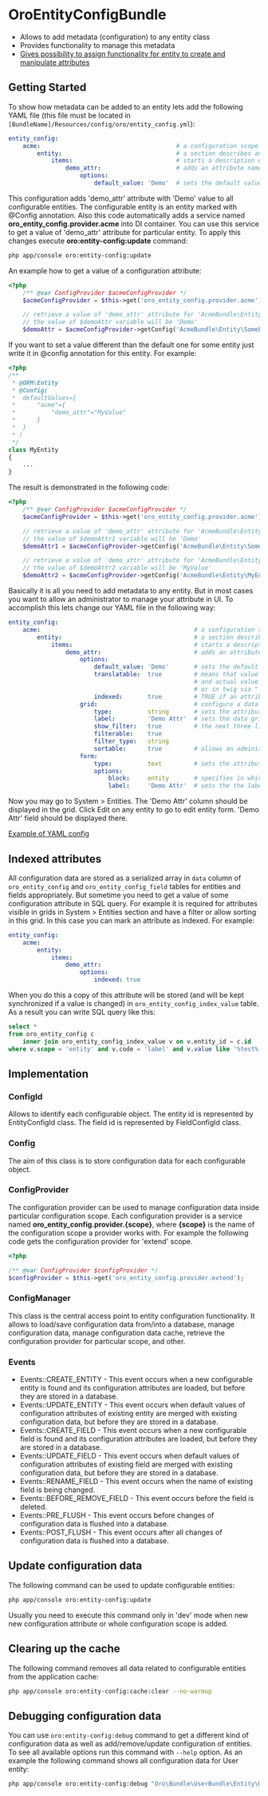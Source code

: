 OroEntityConfigBundle
=====================

- Allows to add metadata (configuration) to any entity class
- Provides functionality to manage this metadata
- [Gives possibility to assign functionality for entity to create and manipulate attributes](Resources/doc/attributes.md)

Getting Started
---------------
To show how metadata can be added to an entity lets add the following YAML file (this file must be located in `[BundleName]/Resources/config/oro/entity_config.yml`):
``` yaml
entity_config:
    acme:                                      # a configuration scope name
        entity:                                # a section describes an entity
            items:                             # starts a description of entity attributes
                demo_attr:                     # adds an attribute named 'demo_attr'
                    options:
                        default_value: 'Demo'  # sets the default value for 'demo_attr' attribute
```
This configuration adds 'demo_attr' attribute with 'Demo' value to all configurable entities. The configurable entity is an entity marked with @Config annotation. Also this code automatically adds a service named **oro_entity_config.provider.acme** into DI container. You can use this service to get a value of 'demo_attr' attribute for particular entity.
To apply this changes execute **oro:entity-config:update** command:
```bash
php app/console oro:entity-config:update
```
An example how to get a value of a configuration attribute:
``` php
<?php
    /** @var ConfigProvider $acmeConfigProvider */
    $acmeConfigProvider = $this->get('oro_entity_config.provider.acme');

    // retrieve a value of 'demo_attr' attribute for 'AcmeBundle\Entity\SomeEntity' entity
    // the value of $demoAttr variable will be 'Demo'
    $demoAttr = $acmeConfigProvider->getConfig('AcmeBundle\Entity\SomeEntity')->get('demo_attr');
```
If you want to set a value different than the default one for some entity just write it in @config annotation for this entity. For example:
``` php
<?php
/**
 * @ORM\Entity
 * @Config(
 *  defaultValues={
 *      "acme"={
 *          "demo_attr"="MyValue"
 *      }
 *  }
 * )
 */
class MyEntity
{
    ...
}
```

The result is demonstrated in the following code:
``` php
<?php
    /** @var ConfigProvider $acmeConfigProvider */
    $acmeConfigProvider = $this->get('oro_entity_config.provider.acme');

    // retrieve a value of 'demo_attr' attribute for 'AcmeBundle\Entity\SomeEntity' entity
    // the value of $demoAttr1 variable will be 'Demo'
    $demoAttr1 = $acmeConfigProvider->getConfig('AcmeBundle\Entity\SomeEntity')->get('demo_attr');

    // retrieve a value of 'demo_attr' attribute for 'AcmeBundle\Entity\MyEntity' entity
    // the value of $demoAttr2 variable will be 'MyValue'
    $demoAttr2 = $acmeConfigProvider->getConfig('AcmeBundle\Entity\MyEntity')->get('demo_attr');
```
Basically it is all you need to add metadata to any entity. But in most cases you want to allow an administrator to manage your attribute in UI. To accomplish this lets change our YAML file in the following way:
``` yaml
entity_config:
    acme:                                           # a configuration scope name
        entity:                                     # a section describes an entity
            items:                                  # starts a description of entity attributes
                demo_attr:                          # adds an attribute named 'demo_attr'
                    options:
                        default_value: 'Demo'       # sets the default value for 'demo_attr' attribute
                        translatable:  true         # means that value of this attribute is translation key
                                                    # and actual value should be taken from translation table
                                                    # or in twig via "|trans" filter
                        indexed:       true         # TRUE if an attribute should be filterable or sortable in a data grid
                    grid:                           # configure a data grid to display 'demo_attr' attribute
                        type:          string       # sets the attribute type
                        label:         'Demo Attr'  # sets the data grid column name
                        show_filter:   true         # the next three lines configure a filter for 'Demo Attr' column
                        filterable:    true
                        filter_type:   string
                        sortable:      true         # allows an administrator to sort rows clicks on 'Demo Attr' column
                    form:
                        type:          text         # sets the attribute type
                        options:
                            block:     entity       # specifies in which block on the form this attribute should be displayed
                            label:     'Demo Attr'  # sets the the label name
```
Now you may go to System > Entities. The 'Demo Attr' column should be displayed in the grid. Click Edit on any entity to go to edit entity form. 'Demo Attr' field should be displayed there.

[Example of YAML config](Resources/doc/configuration.md)

Indexed attributes
------------------
All configuration data are stored as a serialized array in `data` column of `oro_entity_config` and `oro_entity_config_field` tables for entities and fields appropriately. But sometime you need to get a value of some configuration attribute in SQL query. For example it is required for attributes visible in grids in System > Entities section and have a filter or allow sorting in this grid. In this case you can mark an attribute as indexed. For example:
``` yaml
entity_config:
    acme:
        entity:
            items:
                demo_attr:
                    options:
                        indexed: true
```
When you do this a copy of this attribute will be stored (and will be kept synchronized if a value is changed) in `oro_entity_config_index_value` table. As a result you can write SQL query like this:
``` sql
select *
from oro_entity_config c
    inner join oro_entity_config_index_value v on v.entity_id = c.id
where v.scope = 'entity' and v.code = 'label' and v.value like '%test%'
```

Implementation
--------------

### ConfigId
Allows to identify each configurable object. The entity id is represented by EntityConfigId class. The field id is represented by FieldConfigId class.

### Config
The aim of this class is to store configuration data for each configurable object.

### ConfigProvider
The configuration provider can be used to manage configuration data inside particular configuration scope. Each configuration provider is a service named **oro_entity_config.provider.{scope}**, where **{scope}** is the name of the configuration scope a provider works with.
For example the following code gets the configuration provider for 'extend' scope.
``` php
<?php

/** @var ConfigProvider $configProvider */
$configProvider = $this->get('oro_entity_config.provider.extend');
```

### ConfigManager
This class is the central access point to entity configuration functionality. It allows to load/save configuration data from/into a database, manage configuration data, manage configuration data cache, retrieve the configuration provider for particular scope, and other.

### Events
 - Events::CREATE_ENTITY       - This event occurs when a new configurable entity is found and its configuration attributes are loaded, but before they are stored in a database.
 - Events::UPDATE_ENTITY       - This event occurs when default values of configuration attributes of existing entity are merged with existing configuration data, but before they are stored in a database.
 - Events::CREATE_FIELD        - This event occurs when a new configurable field is found and its configuration attributes are loaded, but before they are stored in a database.
 - Events::UPDATE_FIELD        - This event occurs when default values of configuration attributes of existing field are merged with existing configuration data, but before they are stored in a database.
 - Events::RENAME_FIELD        - This event occurs when the name of existing field is being changed.
 - Events::BEFORE_REMOVE_FIELD - This event occurs before the field is deleted.
 - Events::PRE_FLUSH           - This event occurs before changes of configuration data is flushed into a database.
 - Events::POST_FLUSH          - This event occurs after all changes of configuration data is flushed into a database.

Update configuration data
-------------------------
The following command can be used to update configurable entities:
```bash
php app/console oro:entity-config:update
```
Usually you need to execute this command only in 'dev' mode when new new configuration attribute or whole configuration scope is added.

Clearing up the cache
---------------------
The following command removes all data related to configurable entities from the application cache:
```bash
php app/console oro:entity-config:cache:clear --no-warmup
```

Debugging configuration data
----------------------------
You can use `oro:entity-config:debug` command to get a different kind of configuration data as well as add/remove/update configuration of entities. To see all available options run this command with `--help` option. As an example the following command shows all configuration data for User entity:
```bash
php app/console oro:entity-config:debug "Oro\Bundle\UserBundle\Entity\User"
```
